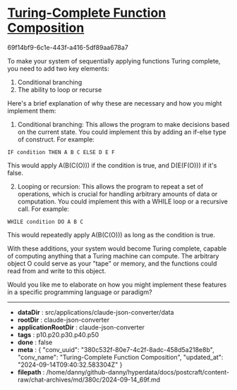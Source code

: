 # [Turing-Complete Function Composition](https://claude.ai/chat/380c532f-80e7-4c2f-8adc-458d5a218e8b)

69f14bf9-6c1e-443f-a416-5df89aa678a7

 To make your system of sequentially applying functions Turing complete, you need to add two key elements:

1. Conditional branching
2. The ability to loop or recurse

Here's a brief explanation of why these are necessary and how you might implement them:

1. Conditional branching:
This allows the program to make decisions based on the current state. You could implement this by adding an if-else type of construct. For example:

```
IF condition THEN A B C ELSE D E F
```

This would apply A(B(C(O))) if the condition is true, and D(E(F(O))) if it's false.

2. Looping or recursion:
This allows the program to repeat a set of operations, which is crucial for handling arbitrary amounts of data or computation. You could implement this with a WHILE loop or a recursive call. For example:

```
WHILE condition DO A B C
```

This would repeatedly apply A(B(C(O))) as long as the condition is true.

With these additions, your system would become Turing complete, capable of computing anything that a Turing machine can compute. The arbitrary object O could serve as your "tape" or memory, and the functions could read from and write to this object.

Would you like me to elaborate on how you might implement these features in a specific programming language or paradigm?

---

* **dataDir** : src/applications/claude-json-converter/data
* **rootDir** : claude-json-converter
* **applicationRootDir** : claude-json-converter
* **tags** : p10.p20.p30.p40.p50
* **done** : false
* **meta** : {
  "conv_uuid": "380c532f-80e7-4c2f-8adc-458d5a218e8b",
  "conv_name": "Turing-Complete Function Composition",
  "updated_at": "2024-09-14T09:40:32.583304Z"
}
* **filepath** : /home/danny/github-danny/hyperdata/docs/postcraft/content-raw/chat-archives/md/380c/2024-09-14_69f.md